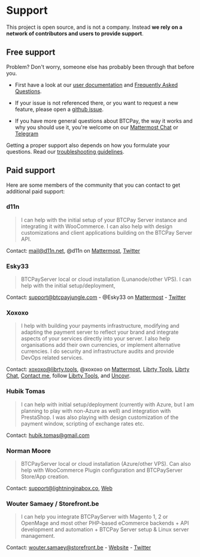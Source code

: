 # Support

This project is open source, and is not a company. Instead **we rely on a network of contributors and users to provide support**.

## Free support

Problem? Don't worry, someone else has probably been through that before you.

* First have a look at our [user documentation](./README.md) and [Frequently Asked Questions](./FAQ/readme.md).

* If your issue is not referenced there, or you want to request a new feature, please open a [github issue](https://github.com/btcpayserver/btcpayserver/issues).

* If you have more general questions about BTCPay, the way it works and why you should use it, you're welcome on our [Mattermost Chat](https://chat.btcpayserver.org/) or [Telegram](https://t.me/btcpayserver)

Getting a proper support also depends on how you formulate your questions. Read our [troubleshooting guidelines](./Troubleshooting.md).

## Paid support

Here are some members of the community that you can contact to get additional paid support:

### d11n

> I can help with the initial setup of your BTCPay Server instance and integrating it with WooCommerce. I can also help with design customizations and client applications building on the BTCPay Server API.

Contact: mail@d11n.net, @d11n on [Mattermost](https://chat.btcpayserver.org/), [Twitter](https://twitter.com/_d11n_)

### Esky33

> BTCPayServer local or cloud installation (Lunanode/other VPS). I can help with the initial setup/deployment,

Contact: support@btcpayjungle.com - @Esky33 on [Mattermost](https://chat.btcpayserver.org/) -  [Twitter](https://twitter.com/Esky33junglist)

### Xoxoxo

> I help with building your payments infrastructure, modifying and adapting the payment server to reflect your brand and integrate aspects of your services directly into your server. I also help organisations add their own currencies, or implement alternative currencies. I do security and infrastructure audits and provide DevOps related services.

Contact: xoxoxo@librty.tools, @xoxoxo on [Mattermost](https://chat.btcpayserver.org/), [Librty Tools](https://librty.tools), [Librty Chat](https://chat.librty.tools), [Contact me](https://librty.tools/contact/), follow [Librty Tools](https://librty.tools/), and [Uncovr](https://uncovr.org).

### Hubik Tomas

> I can help with initial setup/deployment (currently with Azure, but I am planning to play with non-Azure as well) and integration with PrestaShop. I was also playing with design customization of the payment window, scripting of exchange rates etc.

Contact: hubik.tomas@gmail.com

### Norman Moore

> BTCPayServer local or cloud installation (Azure/other VPS).  Can also help with WooCommerce Plugin configuration and BTCPayServer Store/App creation.

Contact: support@lightninginabox.co, [Web](https://lightninginabox.co)

### Wouter Samaey / Storefront.be

> I can help you integrate BTCPayServer with Magento 1, 2 or OpenMage and most other PHP-based eCommerce backends + API development and automation + BTCPay Server setup & Linux server management.

Contact: wouter.samaey@storefront.be - [Website](https://www.storefront.be) - [Twitter](https://twitter.com/woutersamaey)
